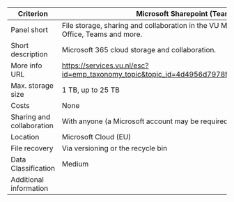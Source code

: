 | Criterion                 |Microsoft Sharepoint (Teams)|
|---------------------------|---|
| Panel short               |File storage, sharing and collaboration in the VU Microsoft 365 cloud. Office, Teams and more.|
| Short description         |Microsoft 365 cloud storage and collaboration.|
| More info URL             |<https://services.vu.nl/esc?id=emp_taxonomy_topic&topic_id=4d4956d7978f09d0e553359fe153afb3>|
| Max. storage size         |1 TB, up to 25 TB|
| Costs                     |None|
| Sharing and collaboration |With anyone (a Microsoft account may be required)|
| Location                  |Microsoft Cloud (EU)|
| File recovery             |Via versioning or the recycle bin|
| Data Classification       |Medium|
| Additional information    | |
